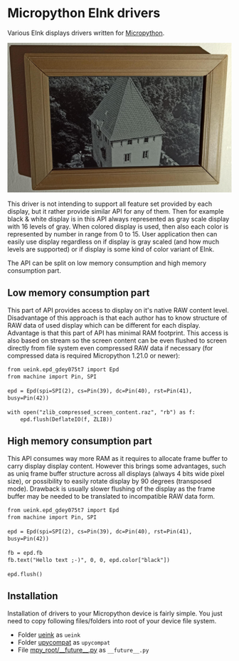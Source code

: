 # Micropython EInk drivers

Various EInk displays drivers written for [Micropython](https://docs.micropython.org/en/latest).

![EInk GDEY075T7](eink.jpeg)

This driver is not intending to support all feature set provided by each display, but it rather provide
similar API for any of them. Then for example black & white display is in this API always represented as
gray scale display with 16 levels of gray. When colored display is used, then also each color is represented
by number in range from 0 to 15. User application then can easily use display regardless on if display
is gray scaled (and how much levels are supported) or if display is some kind of color variant of EInk.

The API can be split on low memory consumption and high memory consumption part.


## Low memory consumption part

This part of API provides access to display on it's native RAW content level. Disadvantage of this approach
is that each author has to know structure of RAW data of used display which can be different for each display.
Advantage is that this part of API has minimal RAM footprint. This access is also based on stream so
the screen content can be even flushed to screen directly from file system even compressed RAW data
if necessary (for compressed data is required Micropython 1.21.0 or newer):

```
from ueink.epd_gdey075t7 import Epd
from machine import Pin, SPI

epd = Epd(spi=SPI(2), cs=Pin(39), dc=Pin(40), rst=Pin(41), busy=Pin(42))

with open("zlib_compressed_screen_content.raz", "rb") as f:
    epd.flush(DeflateIO(f, ZLIB))
```


## High memory consumption part

This API consumes way more RAM as it requires to allocate frame buffer to carry display display content.
However this brings some advantages, such as uniq frame buffer structure across all displays
(always 4 bits wide pixel size), or possibility to easily rotate display by 90 degrees (transposed mode).
Drawback is usually slower flushing of the display as the frame buffer may be needed to be translated
to incompatible RAW data form.

```
from ueink.epd_gdey075t7 import Epd
from machine import Pin, SPI

epd = Epd(spi=SPI(2), cs=Pin(39), dc=Pin(40), rst=Pin(41), busy=Pin(42))

fb = epd.fb
fb.text("Hello text ;-)", 0, 0, epd.color["black"])

epd.flush()
```


## Installation

Installation of drivers to your Micropython device is fairly simple. You just need to copy following files/folders
into root of your device file system.

- Folder [ueink](https://github.com/ondiiik/ueink/tree/main/mpy/ueink) as `ueink`
- Folder [upycompat](https://github.com/ondiiik/ueink/tree/main/mpy/upycompat) as `upycompat`
- File [mpy\_root/\_\_future\_\_.py](https://github.com/ondiiik/ueink/blob/main/mpy_root/__future__.py) as `__future__.py`

